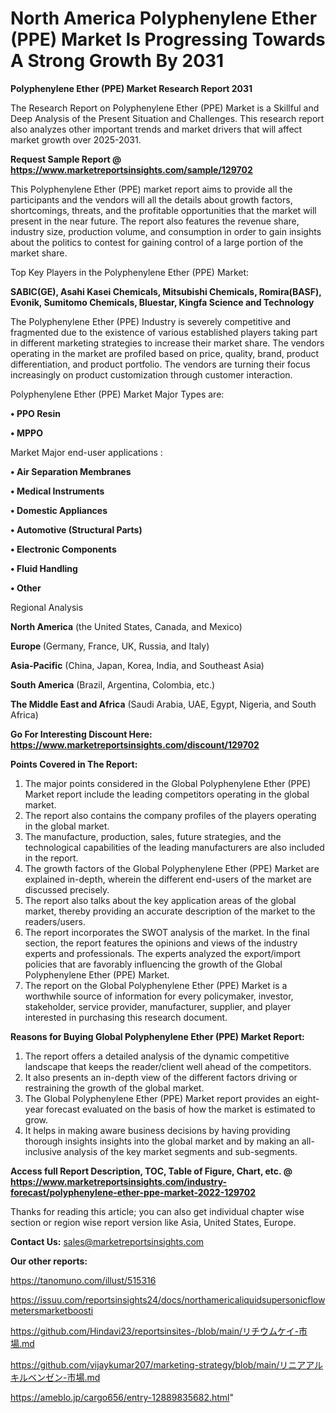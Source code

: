 # North America Polyphenylene Ether (PPE) Market Is Progressing Towards A Strong Growth By 2031

<strong>Polyphenylene Ether (PPE) Market Research Report 2031</strong>

The Research Report on Polyphenylene Ether (PPE) Market is a Skillful and Deep Analysis of the Present Situation and Challenges. This research report also analyzes other important trends and market drivers that will affect market growth over 2025-2031.

<strong>Request Sample Report @ <a href=https://www.marketreportsinsights.com/sample/129702>https://www.marketreportsinsights.com/sample/129702</a></strong>

This Polyphenylene Ether (PPE) market report aims to provide all the participants and the vendors will all the details about growth factors, shortcomings, threats, and the profitable opportunities that the market will present in the near future. The report also features the revenue share, industry size, production volume, and consumption in order to gain insights about the politics to contest for gaining control of a large portion of the market share.

Top Key Players in the Polyphenylene Ether (PPE) Market:

<strong>SABIC(GE), Asahi Kasei Chemicals, Mitsubishi Chemicals, Romira(BASF), Evonik, Sumitomo Chemicals, Bluestar, Kingfa Science and Technology</strong>

The Polyphenylene Ether (PPE) Industry is severely competitive and fragmented due to the existence of various established players taking part in different marketing strategies to increase their market share. The vendors operating in the market are profiled based on price, quality, brand, product differentiation, and product portfolio. The vendors are turning their focus increasingly on product customization through customer interaction.

Polyphenylene Ether (PPE) Market Major Types are:

<strong>• PPO Resin

• MPPO</strong>

Market Major end-user applications :

<strong>• Air Separation Membranes

• Medical Instruments

• Domestic Appliances

• Automotive (Structural Parts)

• Electronic Components

• Fluid Handling

• Other</strong>

Regional Analysis

</u><strong><b>North America</b></strong> (the United States, Canada, and Mexico)

<strong><b>Europe </b></strong>(Germany, France, UK, Russia, and Italy)

<strong><b>Asia-Pacific</b></strong> (China, Japan, Korea, India, and Southeast Asia)

<strong><b>South America</b></strong> (Brazil, Argentina, Colombia, etc.)

<strong><b>The Middle East and Africa</b></strong> (Saudi Arabia, UAE, Egypt, Nigeria, and South Africa)

<strong>Go For Interesting Discount Here: <a href=https://www.marketreportsinsights.com/discount/129702>https://www.marketreportsinsights.com/discount/129702</a></strong>

<strong>Points Covered in The Report:</strong>
<ol>
  <li>The major points considered in the Global Polyphenylene Ether (PPE) Market report include the leading competitors operating in the global market.</li>
  <li>The report also contains the company profiles of the players operating in the global market.</li>
  <li>The manufacture, production, sales, future strategies, and the technological capabilities of the leading manufacturers are also included in the report.</li>
  <li>The growth factors of the Global Polyphenylene Ether (PPE) Market are explained in-depth, wherein the different end-users of the market are discussed precisely.</li>
  <li>The report also talks about the key application areas of the global market, thereby providing an accurate description of the market to the readers/users.</li>
  <li>The report incorporates the SWOT analysis of the market. In the final section, the report features the opinions and views of the industry experts and professionals. The experts analyzed the export/import policies that are favorably influencing the growth of the Global Polyphenylene Ether (PPE) Market.</li>
  <li>The report on the Global Polyphenylene Ether (PPE) Market is a worthwhile source of information for every policymaker, investor, stakeholder, service provider, manufacturer, supplier, and player interested in purchasing this research document.</li>
</ol>
<strong>Reasons for Buying Global Polyphenylene Ether (PPE) Market Report:</strong>

<ol>
  <li>The report offers a detailed analysis of the dynamic competitive landscape that keeps the reader/client well ahead of the competitors.</li>
  <li>It also presents an in-depth view of the different factors driving or restraining the growth of the global market.</li>
  <li>The Global Polyphenylene Ether (PPE) Market report provides an eight-year forecast evaluated on the basis of how the market is estimated to grow.</li>
  <li>It helps in making aware business decisions by having providing thorough insights insights into the global market and by making an all-inclusive analysis of the key market segments and sub-segments.</li>
</ol>
<strong>Access full Report Description, TOC, Table of Figure, Chart, etc. @ <a href=https://www.marketreportsinsights.com/industry-forecast/polyphenylene-ether-ppe-market-2022-129702>https://www.marketreportsinsights.com/industry-forecast/polyphenylene-ether-ppe-market-2022-129702</a></strong>


Thanks for reading this article; you can also get individual chapter wise section or region wise report version like Asia, United States, Europe.

<strong>Contact Us:</strong>
sales@marketreportsinsights.com

<strong>Our other reports:</strong>

<a href=https://tanomuno.com/illust/515316>https://tanomuno.com/illust/515316</a>

<a href=https://issuu.com/reportsinsights24/docs/northamericaliquidsupersonicflowmetersmarketboosti>https://issuu.com/reportsinsights24/docs/northamericaliquidsupersonicflowmetersmarketboosti</a>

<a href=https://github.com/Hindavi23/reportsinsites-/blob/main/リチウムケイ-市場.md>https://github.com/Hindavi23/reportsinsites-/blob/main/リチウムケイ-市場.md</a>

<a href=https://github.com/vijaykumar207/marketing-strategy/blob/main/リニアアルキルベンゼン-市場.md>https://github.com/vijaykumar207/marketing-strategy/blob/main/リニアアルキルベンゼン-市場.md</a>

<a href=https://ameblo.jp/cargo656/entry-12889835682.html>https://ameblo.jp/cargo656/entry-12889835682.html</a>"
